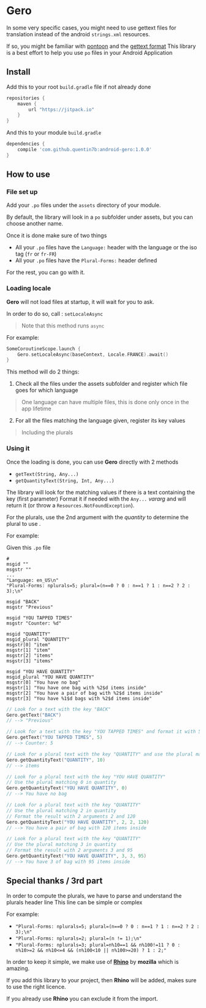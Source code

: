 # Gero

In some very specific cases, you might need to use gettext files for translation instead of the
android `strings.xml` resources.

If so, you might be familiar with [pontoon](https://pontoon.mozilla.org/) and the [gettext format](https://www.gnu.org/software/gettext/)
This library is a best effort to help you use `po` files in your Android Application

## Install

Add this to your root `build.gradle` file if not already done

```groovy
repositories {
    maven {
        url "https://jitpack.io"
    }
}
```

And this to your module `build.gradle`

```groovy
dependencies {
    compile 'com.github.quentin7b:android-gero:1.0.0'
}
```

## How to use

### File set up

Add your `.po` files under the `assets` directory of your module.

By default, the library will look in a `po` subfolder under assets, but you can choose another name.

Once it is done make sure of two things

- All your `.po` files have the `Language:` header with the language or the iso tag (`fr` or `fr-FR`)
- All your `.po` files have the `Plural-Forms:` header defined

For the rest, you can go with it.

### Loading  locale

**Gero** will not load files at startup, it will wait for you to ask.

In order to do so, call : `setLocaleAsync`

> Note that this method runs `async`

For example:

```kotlin
SomeCoroutineScope.launch {
    Gero.setLocaleAsync(baseContext, Locale.FRANCE).await()
}
```

This method will do 2 things:

1. Check all the files under the assets subfolder and register which file goes for which language
> One language can have multiple files, this is done only once in the app lifetime

2. For all the files matching the language given, register its key values
> Including the plurals

### Using  it

Once the loading is done, you can use **Gero** directly with 2 methods

- `getText(String, Any...)`
- `getQuantityText(String, Int, Any...)`

The library will look for the matching values if there is a text containing the key (first parameter)
Format it if needed with the `Any...` *vararg* and will return it (or throw a `Resources.NotFoundException`).

For the plurals, use the 2nd argument with the *quantity* to determine the plural to use .

For example:

Given this `.po` file

```
#
msgid ""
msgstr ""
...
"Language: en_US\n"
"Plural-Forms: nplurals=5; plural=(n==0 ? 0 : n==1 ? 1 : n==2 ? 2 : 3);\n"

msgid "BACK"
msgstr "Previous"

msgid "YOU TAPPED TIMES"
msgstr "Counter: %d"

msgid "QUANTITY"
msgid_plural "QUANTITY"
msgstr[0] "item"
msgstr[1] "item"
msgstr[2] "items"
msgstr[3] "items"

msgid "YOU HAVE QUANTITY"
msgid_plural "YOU HAVE QUANTITY"
msgstr[0] "You have no bag"
msgstr[1] "You have one bag with %2$d items inside"
msgstr[2] "You have a pair of bag with %2$d items inside"
msgstr[3] "You have %1$d bags with %2$d items inside"
```

```kotlin
// Look for a text with the key "BACK"
Gero.getText("BACK")
// --> "Previous"

// Look for a text with the key "YOU TAPPED TIMES" and format it with 5
Gero.getText("YOU TAPPED TIMES", 5)
// --> Counter: 5

// Look for a plural text with the key "QUANTITY" and use the plural matching 10 in quantity
Gero.getQuantityText("QUANTITY", 10)
// --> items

// Look for a plural text with the key "YOU HAVE QUANTITY"
// Use the plural matching 0 in quantity
Gero.getQuantityText("YOU HAVE QUANTITY", 0)
// --> You have no bag

// Look for a plural text with the key "QUANTITY"
// Use the plural matching 2 in quantity
// Format the result with 2 arguments 2 and 120
Gero.getQuantityText("YOU HAVE QUANTITY", 2, 2, 120)
// --> You have a pair of bag with 120 items inside

// Look for a plural text with the key "QUANTITY"
// Use the plural matching 3 in quantity
// Format the result with 2 arguments 3 and 95
Gero.getQuantityText("YOU HAVE QUANTITY", 3, 3, 95)
// --> You have 3 of bag with 95 items inside
```

## Special thanks / 3rd part

In order to compute the plurals, we have to parse and understand the plurals header line
This line can be simple or complex

For example:
- `"Plural-Forms: nplurals=5; plural=(n==0 ? 0 : n==1 ? 1 : n==2 ? 2 : 3);\n"`
- `"Plural-Forms: nplurals=2; plural=(n != 1);\n"`
- `"Plural-Forms: nplurals=3; plural=n%10==1 && n%100!=11 ? 0 : n%10>=2 && n%10<=4 && (n%100<10 || n%100>=20) ? 1 : 2;"`

In order to keep it simple, we make use of [**Rhino**](https://github.com/mozilla/rhino) by  **mozilla** which is amazing.

If you add this library to your project, then  **Rhino** will be added, makes sure to use the right licence.

If you already use **Rhino** you can exclude it from the import.